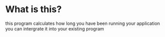 # What is this?
this program calculates how long you have been running your application
you can intergrate it into your existing program

